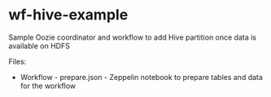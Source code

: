 # wf-hive-example
Sample Oozie coordinator and workflow to add Hive partition once data is available on HDFS

Files: 
* Workflow - prepare.json - Zeppelin notebook to prepare tables and data for the workflow
